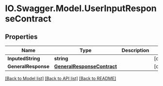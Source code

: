 # IO.Swagger.Model.UserInputResponseContract
## Properties

Name | Type | Description | Notes
------------ | ------------- | ------------- | -------------
**InputedString** | **string** |  | [optional] 
**GeneralResponse** | [**GeneralResponseContract**](GeneralResponseContract.md) |  | [optional] 

[[Back to Model list]](../README.md#documentation-for-models) [[Back to API list]](../README.md#documentation-for-api-endpoints) [[Back to README]](../README.md)

